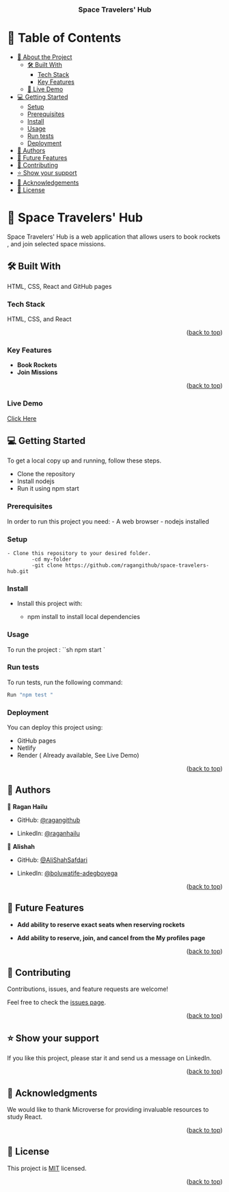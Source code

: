 <a name="readme-top"></a>

<div align="center">
  <h3><b>Space Travelers' Hub</b></h3>
</div>

<!-- TABLE OF CONTENTS -->

# 📗 Table of Contents

- [📖 About the Project](#about-project)
  - [🛠 Built With](#built-with)
    - [Tech Stack](#tech-stack)
    - [Key Features](#key-features)
  - [🚀 Live Demo](#live-demo)
- [💻 Getting Started](#getting-started)
  - [Setup](#setup)
  - [Prerequisites](#prerequisites)
  - [Install](#install)
  - [Usage](#usage)
  - [Run tests](#run-tests)
  - [Deployment](#deployment)
- [👥 Authors](#authors)
- [🔭 Future Features](#future-features)
- [🤝 Contributing](#contributing)
- [⭐️ Show your support](#support)
- [🙏 Acknowledgements](#acknowledgements)
- [📝 License](#license)

<!-- PROJECT DESCRIPTION -->

# 📖 Space Travelers' Hub<a name="about-project"></a>

Space Travelers' Hub is a web application that allows users to book rockets , and join selected space missions.

## 🛠 Built With <a name="built-with"></a>

HTML, CSS, React and GitHub pages

### Tech Stack <a name="tech-stack"></a>

HTML, CSS, and React

<p align="right">(<a href="#readme-top">back to top</a>)</p>
<!-- Features -->

### Key Features <a name="key-features"></a>

- **Book Rockets**
- **Join Missions**


<p align="right">(<a href="#readme-top">back to top</a>)</p>

### Live Demo
[Click Here](https://space-travelers-8rhh.onrender.com/)


## 💻 Getting Started <a name="getting-started"></a>

To get a local copy up and running, follow these steps.

- Clone the repository
- Install nodejs
- Run it using npm start

### Prerequisites

In order to run this project you need: - A web browser - nodejs installed

### Setup

    - Clone this repository to your desired folder.
            -cd my-folder
            -git clone https://github.com/ragangithub/space-travelers-hub.git

### Install

- Install this project with:

  - npm install to install local dependencies

### Usage

To run the project :
``sh
    npm start
    `

### Run tests

To run tests, run the following command:

```sh
Run "npm test "
```

### Deployment

You can deploy this project using:

- GitHub pages
- Netlify
- Render ( Already available, See Live Demo)

<p align="right">(<a href="#readme-top">back to top</a>)</p>
  
<!-- AUTHORS -->

## 👥 Authors <a name="authors"></a>

👤 **Ragan Hailu**

- GitHub: [@ragangithub](https://github.com/FevenSeyfu)

- LinkedIn: [@raganhailu](https://www.linkedin.com/in/FevenSeyfu/)

👤 **Alishah**

- GitHub: [@AliShahSafdari](https://github.com/AliShahSafdari)

- LinkedIn: [@boluwatife-adegboyega](https://www.linkedin.com/in/ali-shah-safdari-010541215/)

<p align="right">(<a href="#readme-top">back to top</a>)</p>

<!-- FUTURE FEATURES -->

## 🔭 Future Features <a name="future-features"></a>

- **Add ability to reserve exact seats when reserving rockets**

- **Add ability to reserve, join, and cancel from the My profiles page**

<p align="right">(<a href="#readme-top">back to top</a>)</p>

<!-- CONTRIBUTING -->

## 🤝 Contributing <a name="contributing"></a>

Contributions, issues, and feature requests are welcome!

Feel free to check the [issues page](https://github.com/ragangithub/space-travelers-hub.git/issues).

<p align="right">(<a href="#readme-top">back to top</a>)</p>

<!-- SUPPORT -->

## ⭐️ Show your support <a name="support"></a>

If you like this project, please star it and send us a message on LinkedIn.

<p align="right">(<a href="#readme-top">back to top</a>)</p>

<!-- ACKNOWLEDGEMENTS -->

## 🙏 Acknowledgments <a name="acknowledgements"></a>

We would like to thank Microverse for providing invaluable resources to study React.

<p align="right">(<a href="#readme-top">back to top</a>)</p>

<!-- LICENSE -->

## 📝 License <a name="license"></a>

This project is [MIT](./LICENSE) licensed.

<p align="right">(<a href="#readme-top">back to top</a>)</p>
